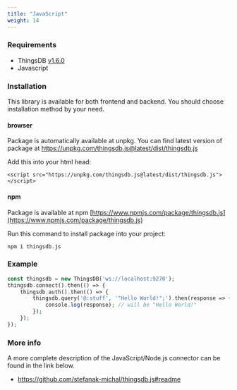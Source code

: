 ```yaml
---
title: "JavaScript"
weight: 14
---
```


### Requirements

- ThingsDB [v1.6.0](https://docs.thingsdb.io/v1/)
- Javascript

### Installation

This library is available for both frontend and backend. You should choose installation method by your need.

#### browser
Package is automatically available at unpkg. You can find latest version of package at https://unpkg.com/thingsdb.js@latest/dist/thingsdb.js

Add this into your html head:
```
<script src="https://unpkg.com/thingsdb.js@latest/dist/thingsdb.js"></script>
```

#### npm
Package is available at npm [https://www.npmjs.com/package/thingsdb.js](https://www.npmjs.com/package/thingsdb.js)

Run this command to install package into your project:
```
npm i thingsdb.js
```

### Example

```php
const thingsdb = new ThingsDB('ws://localhost:9270');
thingsdb.connect().then(() => {
    thingsdb.auth().then(() => {
        thingsdb.query('@:stuff', '"Hello World!";').then(response => {
            console.log(response); // will be "Hello World!"
        });
    });
});
```

### More info

A more complete description of the JavaScript/Node.js connector can be found in the link below.

- https://github.com/stefanak-michal/thingsdb.js#readme
